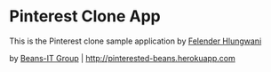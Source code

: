 # Pinterest Clone App

This is the Pinterest clone sample application by
[Felender Hlungwani](https://plus.google.com/u/0/+TlangelaniHlungwani/posts)

by [Beans-IT Group](http://beans-inc.co.za) | 
http://pinterested-beans.herokuapp.com
